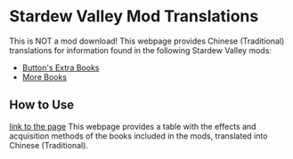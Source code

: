 # Stardew Valley Mod Translations

This is NOT a mod download! This webpage provides Chinese (Traditional) translations for information found in the following Stardew Valley mods:

* [Button's Extra Books](https://www.nexusmods.com/stardewvalley/mods/21526)
* [More Books](https://www.nexusmods.com/stardewvalley/mods/23891)

## How to Use
[link to the page](https://tolfoo.github.io/Html/)
This webpage provides a table with the effects and acquisition methods of the books included in the mods, translated into Chinese (Traditional). 
